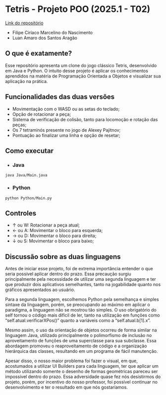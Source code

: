 # Tetris - Projeto POO (2025.1 - T02)

[Link do repositório](https://github.com/VilefilipeDCOMP/Projeto-POO)

- Filipe Ciríaco Marcelino do Nascimento
- Luan Amaro dos Santos Aragão

## O que é exatamente?
Esse repositório apresenta um clone do jogo clássico Tetris, desenvolvido em Java e Python. O intuito desse projeto é aplicar os conhecimentos aprendidos na matéria de Programação Orientada a Objetos e visualizar sua aplicação na prática.

## Funcionalidades das duas versões

- Movimentação com o WASD ou as setas do teclado;
- Opção de rotacionar a peça;
- Sistema de verificação de colisão, tanto para locomoção e rotação das peças;
- Os 7 tetraminós presente no jogo de Alexey Pajitnov;
- Pontuação ao finalizar uma linha e opção de resetar;

## Como executar

- ### Java 

<code>java Java/Main.java</code>

- ### Python

<code>python Python/Main.py</code>

## Controles

- ↑ ou W: Rotacionar a peça atual;
- ← ou A: Movimentar o bloco para esquerda;
- → ou D: Movimentar o bloco para direita;
- ↓ ou S: Movimentar o bloco para baixo;

## Discussão sobre as duas linguagens

Antes de iniciar esse projeto, foi de extrema importância entender o que seria possível aplicar dentro do prazo. Essa precaução surgiu principalmente pela necessidade de utilizar uma segunda linguagem e ter que produzir dois aplicativos semelhantes, tanto na jogabilidade quanto nos gráficos apresentados ao usuário. 

Para a segunda linguagem, escolhemos Python pela semelhança e simples sintaxe da linguagem, porém, se preocupando ao máximo em aplicar o paradigma, a linguagem não se mostrou tão simples. O uso obrigatório do self tornou o código mais difícil de ler, tanto na utilização em funções como “self.atual.verificarXPos()” quanto a variáveis como a “self.atual.b[1].x”. 

Mesmo assim, o uso da orientação de objetos ocorreu de forma similar na linguagem Java, utilizado principalmente o polimorfismo de inclusão no aproveitamento de funções de uma superclasse para sua subclasse. Essa abordagem promoveu o reaproveitamento de código e a organização hierárquica das classes, resultando em um programa de fácil manutenção.

Apesar disso, o nosso maior problema foi fazer o visual, em que, acostumados a utilizar UI Builders para cada linguagem, ter que aplicar um método utilizando somente o desenho de formas geométricas pareceu ser impossível dentro do prazo. Essa adversidade quase fez nós desistirmos do projeto, porém, por incentivo do nosso professor, foi possível continuar no desenvolvimento e ter o resultado em que nós gostaríamos.
